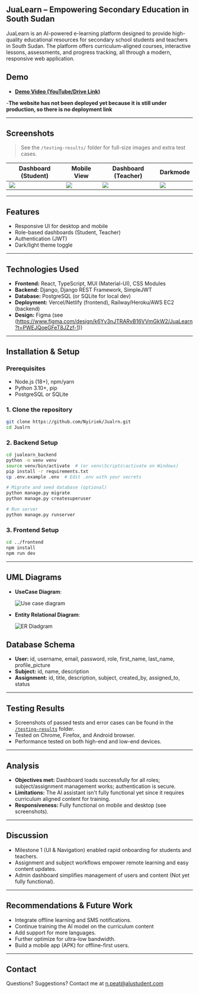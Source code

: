 
## JuaLearn – Empowering Secondary Education in South Sudan

JuaLearn is an AI-powered e-learning platform designed to provide high-quality educational resources for secondary school students and teachers in South Sudan. The platform offers curriculum-aligned courses, interactive lessons, assessments, and progress tracking, all through a modern, responsive web application.


## Demo

- **[Demo Video (YouTube/Drive Link)](https://www.youtube.com/watch?v=BMOncSmaMIA)**

-**The website has not been deployed yet because it is still under production, so there is no deployment link**

---

## Screenshots

> See the `/testing-results/` folder for full-size images and extra test cases.

| Dashboard (Student) | Mobile View |Dashboard (Teacher) |Darkmode
|---------------------|-------------|--------------------|---------------|
| ![](testing-results/studentdashboard.png) | ![](testing-results/mobile.png) | ![](testing-results/teacherdashboard.png) | ![](testing-results/darkmode.png) |


---

## Features

- Responsive UI for desktop and mobile
- Role-based dashboards (Student, Teacher)
- Authentication (JWT)
- Dark/light theme toggle

---

## Technologies Used

- **Frontend:** React, TypeScript, MUI (Material-UI), CSS Modules
- **Backend:** Django, Django REST Framework, SimpleJWT
- **Database:** PostgreSQL (or SQLite for local dev)
- **Deployment:** Vercel/Netlify (frontend), Railway/Heroku/AWS EC2 (backend)
- **Design:** Figma (see (https://www.figma.com/design/k6Yv3nJTRARvB16VVmGkW2/JuaLearn?t=PWEJQoeGFeT8JZzf-1))

---

## Installation & Setup

### Prerequisites

- Node.js (18+), npm/yarn
- Python 3.10+, pip
- PostgreSQL or SQLite

### 1. Clone the repository

```bash
git clone https://github.com/Nyiriek/Jualrn.git
cd Jualrn
````

### 2. Backend Setup

```bash
cd jualearn_backend
python -m venv venv
source venv/bin/activate  # (or venv\Scripts\activate on Windows)
pip install -r requirements.txt
cp .env.example .env  # Edit .env with your secrets

# Migrate and seed database (optional)
python manage.py migrate
python manage.py createsuperuser  

# Run server
python manage.py runserver
```

### 3. Frontend Setup

```bash
cd ../frontend
npm install
npm run dev
```

---

## UML Diagrams
- **UseCase Diagram**:

  ![Use case diagram](images/use-case.png)

- **Entity Relational Diagram**:

  ![ER Diadgram](images/ERD.png)

## Database Schema
* **User:** id, username, email, password, role, first\_name, last\_name, profile\_picture
* **Subject:** id, name, description
* **Assignment:** id, title, description, subject, created\_by, assigned\_to, status

---

## Testing Results

* Screenshots of passed tests and error cases can be found in the [`/testing-results`](./testing-results) folder.
* Tested on Chrome, Firefox, and Android browser.
* Performance tested on both high-end and low-end devices.

---

## Analysis

* **Objectives met:** Dashboard loads successfully for all roles; subject/assignment management works; authentication is secure.
* **Limitations:** The AI assistant isn't fully functional yet since it requires curriculum aligned content for training.
* **Responsiveness:** Fully functional on mobile and desktop (see screenshots).

---

## Discussion

* Milestone 1 (UI & Navigation) enabled rapid onboarding for students and teachers.
* Assignment and subject workflows empower remote learning and easy content updates.
* Admin dashboard simplifies management of users and content (Not yet fully functional).

---

## Recommendations & Future Work

* Integrate offline learning and SMS notifications.
* Continue training the AI model on the curriculum content
* Add support for more languages.
* Further optimize for ultra-low bandwidth.
* Build a mobile app (APK) for offline-first users.

---

## Contact

Questions? Suggestions? Contact me at n.peat@alustudent.com
